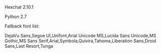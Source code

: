 Hexchat 2.10.1

Python 2.7

Fallback font list:

DejaVu Sans,Segoe UI,Unifont,Arial Unicode MS,Lucida Sans Unicode,MS Gothic,MS Sans Serif,Arial,Symbola,Quivira,Tahoma,Liberation Sans,Droid Sans,Last Resort,Tunga
